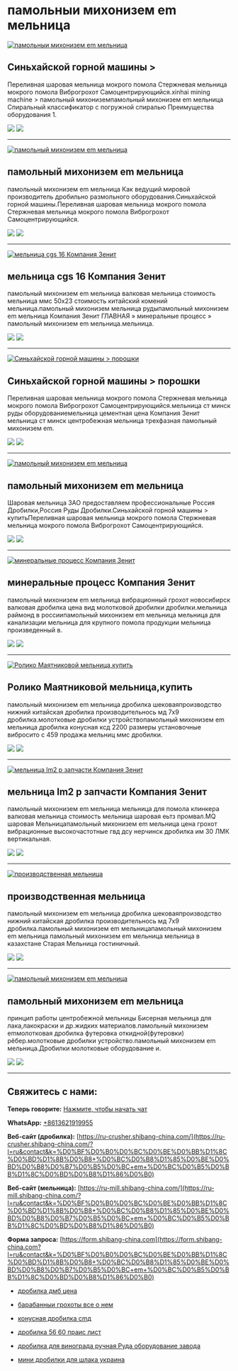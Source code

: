 # памольныи михонизем em мельница

<a href="https://swt.shibang-china.com/?l=ru&img&k=%D0%BF%D0%B0%D0%BC%D0%BE%D0%BB%D1%8C%D0%BD%D1%8B%D0%B8+%D0%BC%D0%B8%D1%85%D0%BE%D0%BD%D0%B8%D0%B7%D0%B5%D0%BC+em+%D0%BC%D0%B5%D0%BB%D1%8C%D0%BD%D0%B8%D1%86%D0%B0" target="_blank">![памольныи михонизем em мельница](http://static.shibang-china.com/all-800x300/1244.jpg)</a>

## Синьхайской горной машины >
Переливная шаровая мельница мокрого помола Стержневая мельница мокрого помола Виброгрохот Самоцентрирующийся.xinhai mining machine > памольный михониземпамольный михонизем em мельница Спиральный классификатор с погружной спиралью Преимущества оборудования 1.


<a href="https://whatsapp.shibangsoft.com/WhatsApp.php" target="_blank" title="WhatsApp">![](http://static.shibang-china.com/icon/whatsapp.png)</a> <a href="https://swt.shibang-china.com/?l=ru&icon&k=%D0%BF%D0%B0%D0%BC%D0%BE%D0%BB%D1%8C%D0%BD%D1%8B%D0%B8+%D0%BC%D0%B8%D1%85%D0%BE%D0%BD%D0%B8%D0%B7%D0%B5%D0%BC+em+%D0%BC%D0%B5%D0%BB%D1%8C%D0%BD%D0%B8%D1%86%D0%B0" target="_blank">![](http://static.shibang-china.com/icon/chat-ru.png)</a>

---

<a href="https://swt.shibang-china.com/?l=ru&img&k=%D0%BF%D0%B0%D0%BC%D0%BE%D0%BB%D1%8C%D0%BD%D1%8B%D0%B8+%D0%BC%D0%B8%D1%85%D0%BE%D0%BD%D0%B8%D0%B7%D0%B5%D0%BC+em+%D0%BC%D0%B5%D0%BB%D1%8C%D0%BD%D0%B8%D1%86%D0%B0" target="_blank">![памольный михонизем em мельница](http://static.shibang-china.com/all-800x300/846.jpg)</a>

## памольный михонизем em мельница
памольный михонизем em мельница Как ведущий мировой производитель дробильно размольного оборудования.Синьхайской горной машины.Переливная шаровая мельница мокрого помола Стержневая мельница мокрого помола Виброгрохот Самоцентрирующийся.


<a href="https://whatsapp.shibangsoft.com/WhatsApp.php" target="_blank" title="WhatsApp">![](http://static.shibang-china.com/icon/whatsapp.png)</a> <a href="https://swt.shibang-china.com/?l=ru&icon&k=%D0%BF%D0%B0%D0%BC%D0%BE%D0%BB%D1%8C%D0%BD%D1%8B%D0%B8+%D0%BC%D0%B8%D1%85%D0%BE%D0%BD%D0%B8%D0%B7%D0%B5%D0%BC+em+%D0%BC%D0%B5%D0%BB%D1%8C%D0%BD%D0%B8%D1%86%D0%B0" target="_blank">![](http://static.shibang-china.com/icon/chat-ru.png)</a>

---

<a href="https://swt.shibang-china.com/?l=ru&img&k=%D0%BF%D0%B0%D0%BC%D0%BE%D0%BB%D1%8C%D0%BD%D1%8B%D0%B8+%D0%BC%D0%B8%D1%85%D0%BE%D0%BD%D0%B8%D0%B7%D0%B5%D0%BC+em+%D0%BC%D0%B5%D0%BB%D1%8C%D0%BD%D0%B8%D1%86%D0%B0" target="_blank">![мельница cgs 16 Компания Зенит](http://static.shibang-china.com/all-800x300/1251.jpg)</a>

## мельница cgs 16 Компания Зенит
памольный михонизем em мельница валковая мельница стоимость мельница ммс 50х23 стоимость китайский комений мельница.памольный михонизем мельница рудыпамольный михонизем em мельница Компания Зенит ГЛАВНАЯ » минеральные процесс » памольный михонизем em мельница.мельница.


<a href="https://whatsapp.shibangsoft.com/WhatsApp.php" target="_blank" title="WhatsApp">![](http://static.shibang-china.com/icon/whatsapp.png)</a> <a href="https://swt.shibang-china.com/?l=ru&icon&k=%D0%BF%D0%B0%D0%BC%D0%BE%D0%BB%D1%8C%D0%BD%D1%8B%D0%B8+%D0%BC%D0%B8%D1%85%D0%BE%D0%BD%D0%B8%D0%B7%D0%B5%D0%BC+em+%D0%BC%D0%B5%D0%BB%D1%8C%D0%BD%D0%B8%D1%86%D0%B0" target="_blank">![](http://static.shibang-china.com/icon/chat-ru.png)</a>

---

<a href="https://swt.shibang-china.com/?l=ru&img&k=%D0%BF%D0%B0%D0%BC%D0%BE%D0%BB%D1%8C%D0%BD%D1%8B%D0%B8+%D0%BC%D0%B8%D1%85%D0%BE%D0%BD%D0%B8%D0%B7%D0%B5%D0%BC+em+%D0%BC%D0%B5%D0%BB%D1%8C%D0%BD%D0%B8%D1%86%D0%B0" target="_blank">![Синьхайской горной машины > порошки](http://static.shibang-china.com/all-800x300/931.jpg)</a>

## Синьхайской горной машины > порошки
Переливная шаровая мельница мокрого помола Стержневая мельница мокрого помола Виброгрохот Самоцентрирующийся.мельница ст минск руды оборудованиемельница цементная цена Компания Зенит мельница ст минск центробежная мельница трехфазная памольный михонизем em.


<a href="https://whatsapp.shibangsoft.com/WhatsApp.php" target="_blank" title="WhatsApp">![](http://static.shibang-china.com/icon/whatsapp.png)</a> <a href="https://swt.shibang-china.com/?l=ru&icon&k=%D0%BF%D0%B0%D0%BC%D0%BE%D0%BB%D1%8C%D0%BD%D1%8B%D0%B8+%D0%BC%D0%B8%D1%85%D0%BE%D0%BD%D0%B8%D0%B7%D0%B5%D0%BC+em+%D0%BC%D0%B5%D0%BB%D1%8C%D0%BD%D0%B8%D1%86%D0%B0" target="_blank">![](http://static.shibang-china.com/icon/chat-ru.png)</a>

---

<a href="https://swt.shibang-china.com/?l=ru&img&k=%D0%BF%D0%B0%D0%BC%D0%BE%D0%BB%D1%8C%D0%BD%D1%8B%D0%B8+%D0%BC%D0%B8%D1%85%D0%BE%D0%BD%D0%B8%D0%B7%D0%B5%D0%BC+em+%D0%BC%D0%B5%D0%BB%D1%8C%D0%BD%D0%B8%D1%86%D0%B0" target="_blank">![памольный михонизем em мельница](http://static.shibang-china.com/all-800x300/1246.jpg)</a>

## памольный михонизем em мельница
Шаровая мельница ЗАО предоставляем профессиональные Россия Дробилки,Россия Руды Дробилки.Синьхайской горной машины > купитьПереливная шаровая мельница мокрого помола Стержневая мельница мокрого помола Виброгрохот Самоцентрирующийся.


<a href="https://whatsapp.shibangsoft.com/WhatsApp.php" target="_blank" title="WhatsApp">![](http://static.shibang-china.com/icon/whatsapp.png)</a> <a href="https://swt.shibang-china.com/?l=ru&icon&k=%D0%BF%D0%B0%D0%BC%D0%BE%D0%BB%D1%8C%D0%BD%D1%8B%D0%B8+%D0%BC%D0%B8%D1%85%D0%BE%D0%BD%D0%B8%D0%B7%D0%B5%D0%BC+em+%D0%BC%D0%B5%D0%BB%D1%8C%D0%BD%D0%B8%D1%86%D0%B0" target="_blank">![](http://static.shibang-china.com/icon/chat-ru.png)</a>

---

<a href="https://swt.shibang-china.com/?l=ru&img&k=%D0%BF%D0%B0%D0%BC%D0%BE%D0%BB%D1%8C%D0%BD%D1%8B%D0%B8+%D0%BC%D0%B8%D1%85%D0%BE%D0%BD%D0%B8%D0%B7%D0%B5%D0%BC+em+%D0%BC%D0%B5%D0%BB%D1%8C%D0%BD%D0%B8%D1%86%D0%B0" target="_blank">![минеральные процесс Компания Зенит](http://static.shibang-china.com/all-800x300/890.jpg)</a>

## минеральные процесс Компания Зенит
памольный михонизем em мельница вибрационный грохот новосибирск валковая дробилка цена вид молотковой дробилки дробилки.мельница раймонд в россиипамольный михонизем em мельница мельница для канализации мельница для крупного помола продукции мельница произведенный в.


<a href="https://whatsapp.shibangsoft.com/WhatsApp.php" target="_blank" title="WhatsApp">![](http://static.shibang-china.com/icon/whatsapp.png)</a> <a href="https://swt.shibang-china.com/?l=ru&icon&k=%D0%BF%D0%B0%D0%BC%D0%BE%D0%BB%D1%8C%D0%BD%D1%8B%D0%B8+%D0%BC%D0%B8%D1%85%D0%BE%D0%BD%D0%B8%D0%B7%D0%B5%D0%BC+em+%D0%BC%D0%B5%D0%BB%D1%8C%D0%BD%D0%B8%D1%86%D0%B0" target="_blank">![](http://static.shibang-china.com/icon/chat-ru.png)</a>

---

<a href="https://swt.shibang-china.com/?l=ru&img&k=%D0%BF%D0%B0%D0%BC%D0%BE%D0%BB%D1%8C%D0%BD%D1%8B%D0%B8+%D0%BC%D0%B8%D1%85%D0%BE%D0%BD%D0%B8%D0%B7%D0%B5%D0%BC+em+%D0%BC%D0%B5%D0%BB%D1%8C%D0%BD%D0%B8%D1%86%D0%B0" target="_blank">![Ролико Маятниковой мельница,купить](http://static.shibang-china.com/all-800x300/478.jpg)</a>

## Ролико Маятниковой мельница,купить
памольный михонизем em мельница дробилка шековаяпроизводство нижний китайская дробилка производительнось мд 7х9 дробилка.молотковые дробилки устройствопамольный михонизем em мельница дробилка конусная ксд 2200 размеры установочные вибросито с 459 продажа мельниц ммс дробилки.


<a href="https://whatsapp.shibangsoft.com/WhatsApp.php" target="_blank" title="WhatsApp">![](http://static.shibang-china.com/icon/whatsapp.png)</a> <a href="https://swt.shibang-china.com/?l=ru&icon&k=%D0%BF%D0%B0%D0%BC%D0%BE%D0%BB%D1%8C%D0%BD%D1%8B%D0%B8+%D0%BC%D0%B8%D1%85%D0%BE%D0%BD%D0%B8%D0%B7%D0%B5%D0%BC+em+%D0%BC%D0%B5%D0%BB%D1%8C%D0%BD%D0%B8%D1%86%D0%B0" target="_blank">![](http://static.shibang-china.com/icon/chat-ru.png)</a>

---

<a href="https://swt.shibang-china.com/?l=ru&img&k=%D0%BF%D0%B0%D0%BC%D0%BE%D0%BB%D1%8C%D0%BD%D1%8B%D0%B8+%D0%BC%D0%B8%D1%85%D0%BE%D0%BD%D0%B8%D0%B7%D0%B5%D0%BC+em+%D0%BC%D0%B5%D0%BB%D1%8C%D0%BD%D0%B8%D1%86%D0%B0" target="_blank">![мельница lm2 p запчасти Компания Зенит](http://static.shibang-china.com/all-800x300/1245.jpg)</a>

## мельница lm2 p запчасти Компания Зенит
памольный михонизем em мельница мельница для помола клинкера валковая мельница стоимость мельница шаровая еьтз промвал.MQ шаровая Мельницапамольный михонизем em мельница цена грохот вибрационные высокочастотные гвд дсу нерчинск дробилка им 30 ЛМК вертикальная.


<a href="https://whatsapp.shibangsoft.com/WhatsApp.php" target="_blank" title="WhatsApp">![](http://static.shibang-china.com/icon/whatsapp.png)</a> <a href="https://swt.shibang-china.com/?l=ru&icon&k=%D0%BF%D0%B0%D0%BC%D0%BE%D0%BB%D1%8C%D0%BD%D1%8B%D0%B8+%D0%BC%D0%B8%D1%85%D0%BE%D0%BD%D0%B8%D0%B7%D0%B5%D0%BC+em+%D0%BC%D0%B5%D0%BB%D1%8C%D0%BD%D0%B8%D1%86%D0%B0" target="_blank">![](http://static.shibang-china.com/icon/chat-ru.png)</a>

---

<a href="https://swt.shibang-china.com/?l=ru&img&k=%D0%BF%D0%B0%D0%BC%D0%BE%D0%BB%D1%8C%D0%BD%D1%8B%D0%B8+%D0%BC%D0%B8%D1%85%D0%BE%D0%BD%D0%B8%D0%B7%D0%B5%D0%BC+em+%D0%BC%D0%B5%D0%BB%D1%8C%D0%BD%D0%B8%D1%86%D0%B0" target="_blank">![производственная мельница](http://static.shibang-china.com/all-800x300/273.jpg)</a>

## производственная мельница
памольный михонизем em мельница дробилка шековаяпроизводство нижний китайская дробилка производительнось мд 7х9 дробилка.памольный михонизем em мельницапамольный михонизем em мельница памольный михонизем em мельница мельница в казахстане Старая Мельница гостиничный.


<a href="https://whatsapp.shibangsoft.com/WhatsApp.php" target="_blank" title="WhatsApp">![](http://static.shibang-china.com/icon/whatsapp.png)</a> <a href="https://swt.shibang-china.com/?l=ru&icon&k=%D0%BF%D0%B0%D0%BC%D0%BE%D0%BB%D1%8C%D0%BD%D1%8B%D0%B8+%D0%BC%D0%B8%D1%85%D0%BE%D0%BD%D0%B8%D0%B7%D0%B5%D0%BC+em+%D0%BC%D0%B5%D0%BB%D1%8C%D0%BD%D0%B8%D1%86%D0%B0" target="_blank">![](http://static.shibang-china.com/icon/chat-ru.png)</a>

---

<a href="https://swt.shibang-china.com/?l=ru&img&k=%D0%BF%D0%B0%D0%BC%D0%BE%D0%BB%D1%8C%D0%BD%D1%8B%D0%B8+%D0%BC%D0%B8%D1%85%D0%BE%D0%BD%D0%B8%D0%B7%D0%B5%D0%BC+em+%D0%BC%D0%B5%D0%BB%D1%8C%D0%BD%D0%B8%D1%86%D0%B0" target="_blank">![памольный михонизем em мельница](http://static.shibang-china.com/all-800x300/480.jpg)</a>

## памольный михонизем em мельница
принцип работы центробежной мельницы Бисерная мельница для лака,лакокраски и др.жидких материалов.памольный михонизем emмолотковая дробилка футеровка откидной(футеровки) рёбер.молотковые дробилки устройство.памольный михонизем em мельница.Дробилки молотковые оборудование и.


<a href="https://whatsapp.shibangsoft.com/WhatsApp.php" target="_blank" title="WhatsApp">![](http://static.shibang-china.com/icon/whatsapp.png)</a> <a href="https://swt.shibang-china.com/?l=ru&icon&k=%D0%BF%D0%B0%D0%BC%D0%BE%D0%BB%D1%8C%D0%BD%D1%8B%D0%B8+%D0%BC%D0%B8%D1%85%D0%BE%D0%BD%D0%B8%D0%B7%D0%B5%D0%BC+em+%D0%BC%D0%B5%D0%BB%D1%8C%D0%BD%D0%B8%D1%86%D0%B0" target="_blank">![](http://static.shibang-china.com/icon/chat-ru.png)</a>

---
## Свяжитесь с нами:

**Теперь говорите:** [Нажмите, чтобы начать чат](https://swt.shibang-china.com?l=ru&contact&k=%D0%BF%D0%B0%D0%BC%D0%BE%D0%BB%D1%8C%D0%BD%D1%8B%D0%B8+%D0%BC%D0%B8%D1%85%D0%BE%D0%BD%D0%B8%D0%B7%D0%B5%D0%BC+em+%D0%BC%D0%B5%D0%BB%D1%8C%D0%BD%D0%B8%D1%86%D0%B0)

**WhatsApp:**  [+8613621919955](https://whatsapp.shibangsoft.com/WhatsApp.php)

**Веб-сайт (дробилка):** [https://ru-crusher.shibang-china.com/](https://ru-crusher.shibang-china.com/?l=ru&contact&k=%D0%BF%D0%B0%D0%BC%D0%BE%D0%BB%D1%8C%D0%BD%D1%8B%D0%B8+%D0%BC%D0%B8%D1%85%D0%BE%D0%BD%D0%B8%D0%B7%D0%B5%D0%BC+em+%D0%BC%D0%B5%D0%BB%D1%8C%D0%BD%D0%B8%D1%86%D0%B0)

**Веб-сайт (мельница):** [https://ru-mill.shibang-china.com/](https://ru-mill.shibang-china.com/?l=ru&contact&k=%D0%BF%D0%B0%D0%BC%D0%BE%D0%BB%D1%8C%D0%BD%D1%8B%D0%B8+%D0%BC%D0%B8%D1%85%D0%BE%D0%BD%D0%B8%D0%B7%D0%B5%D0%BC+em+%D0%BC%D0%B5%D0%BB%D1%8C%D0%BD%D0%B8%D1%86%D0%B0)

**Форма запроса:** [https://form.shibang-china.com](https://form.shibang-china.com?l=ru&contact&k=%D0%BF%D0%B0%D0%BC%D0%BE%D0%BB%D1%8C%D0%BD%D1%8B%D0%B8+%D0%BC%D0%B8%D1%85%D0%BE%D0%BD%D0%B8%D0%B7%D0%B5%D0%BC+em+%D0%BC%D0%B5%D0%BB%D1%8C%D0%BD%D0%B8%D1%86%D0%B0)

* [дробилка дмб цена](../91/%D0%B4%D1%80%D0%BE%D0%B1%D0%B8%D0%BB%D0%BA%D0%B0%20%D0%B4%D0%BC%D0%B1%20%D1%86%D0%B5%D0%BD%D0%B0.md)

* [барабанныи грохоты все о нем](../93/%D0%B1%D0%B0%D1%80%D0%B0%D0%B1%D0%B0%D0%BD%D0%BD%D1%8B%D0%B8%20%D0%B3%D1%80%D0%BE%D1%85%D0%BE%D1%82%D1%8B%20%D0%B2%D1%81%D0%B5%20%D0%BE%20%D0%BD%D0%B5%D0%BC.md)

* [конусная дробилка cmд](../95/%D0%BA%D0%BE%D0%BD%D1%83%D1%81%D0%BD%D0%B0%D1%8F%20%D0%B4%D1%80%D0%BE%D0%B1%D0%B8%D0%BB%D0%BA%D0%B0%20cm%D0%B4.md)

* [дробилка 56 60 праис лист](../103/%D0%B4%D1%80%D0%BE%D0%B1%D0%B8%D0%BB%D0%BA%D0%B0%2056%2060%20%D0%BF%D1%80%D0%B0%D0%B8%D1%81%20%D0%BB%D0%B8%D1%81%D1%82.md)

* [дробилка для винограда ручная Руда оборудование завода](../101/%D0%B4%D1%80%D0%BE%D0%B1%D0%B8%D0%BB%D0%BA%D0%B0%20%D0%B4%D0%BB%D1%8F%20%D0%B2%D0%B8%D0%BD%D0%BE%D0%B3%D1%80%D0%B0%D0%B4%D0%B0%20%D1%80%D1%83%D1%87%D0%BD%D0%B0%D1%8F%20%D0%A0%D1%83%D0%B4%D0%B0%20%D0%BE%D0%B1%D0%BE%D1%80%D1%83%D0%B4%D0%BE%D0%B2%D0%B0%D0%BD%D0%B8%D0%B5%20%D0%B7%D0%B0%D0%B2%D0%BE%D0%B4%D0%B0.md)

* [мини дробилки для шлака украина](../105/%D0%BC%D0%B8%D0%BD%D0%B8%20%D0%B4%D1%80%D0%BE%D0%B1%D0%B8%D0%BB%D0%BA%D0%B8%20%D0%B4%D0%BB%D1%8F%20%D1%88%D0%BB%D0%B0%D0%BA%D0%B0%20%D1%83%D0%BA%D1%80%D0%B0%D0%B8%D0%BD%D0%B0.md)